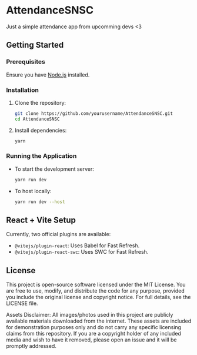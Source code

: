 # AttendanceSNSC

Just a simple attendance app from upcomming devs <3

## Getting Started

### Prerequisites
Ensure you have [Node.js](https://nodejs.org/) installed.

### Installation

1. Clone the repository:
   ```sh
   git clone https://github.com/yourusername/AttendanceSNSC.git
   cd AttendanceSNSC
   ```
2. Install dependencies:
   ```sh
   yarn
   ```

### Running the Application

- To start the development server:
  ```sh
  yarn run dev
  ```
- To host locally:
  ```sh
  yarn run dev --host
  ```

## React + Vite Setup
Currently, two official plugins are available:

- `@vitejs/plugin-react`: Uses Babel for Fast Refresh.
- `@vitejs/plugin-react-swc`: Uses SWC for Fast Refresh.


## License

This project is open-source software licensed under the MIT License. You are free to use, modify, and distribute the code for any purpose, provided you include the original license and copyright notice. For full details, see the LICENSE file.

Assets Disclaimer:
All images/photos used in this project are publicly available materials downloaded from the internet. These assets are included for demonstration purposes only and do not carry any specific licensing claims from this repository. If you are a copyright holder of any included media and wish to have it removed, please open an issue and it will be promptly addressed.


